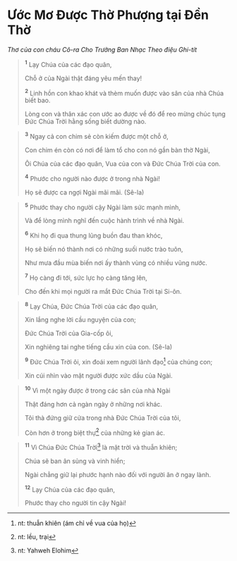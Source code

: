 # Ước Mơ Ðược Thờ Phượng tại Ðền Thờ
*Thơ của con cháu Cô-ra Cho Trưởng Ban Nhạc Theo điệu Ghi-tít*

> <sup><b>1</b></sup> Lạy Chúa của các đạo quân,
> 
> Chỗ ở của Ngài thật đáng yêu mến thay!
> 
> <sup><b>2</b></sup> Linh hồn con khao khát và thèm muốn được vào sân của nhà Chúa biết bao.
> 
> Lòng con và thân xác con ước ao được về đó để reo mừng chúc tụng Ðức Chúa Trời hằng sống biết dường nào.
>


> <sup><b>3</b></sup> Ngay cả con chim sẻ còn kiếm được một chỗ ở,
> 
> Con chim én còn có nơi để làm tổ cho con nó gần bàn thờ Ngài,
> 
> Ôi Chúa của các đạo quân, Vua của con và Ðức Chúa Trời của con.
> 
> <sup><b>4</b></sup> Phước cho người nào được ở trong nhà Ngài!
> 
> Họ sẽ được ca ngợi Ngài mãi mãi. (Sê-la)
>


> <sup><b>5</b></sup> Phước thay cho người cậy Ngài làm sức mạnh mình,
> 
> Và để lòng mình nghĩ đến cuộc hành trình về nhà Ngài.
> 
> <sup><b>6</b></sup> Khi họ đi qua thung lũng buồn đau than khóc,
> 
> Họ sẽ biến nó thành nơi có những suối nước trào tuôn,
> 
> Như mưa đầu mùa biến nơi ấy thành vùng có nhiều vũng nước.
> 
> <sup><b>7</b></sup> Họ càng đi tới, sức lực họ càng tăng lên,
> 
> Cho đến khi mọi người ra mắt Ðức Chúa Trời tại Si-ôn.
>


> <sup><b>8</b></sup> Lạy Chúa, Ðức Chúa Trời của các đạo quân,
> 
> Xin lắng nghe lời cầu nguyện của con;
> 
> Ðức Chúa Trời của Gia-cốp ôi,
> 
> Xin nghiêng tai nghe tiếng cầu xin của con. (Sê-la)
> 
> <sup><b>9</b></sup> Ðức Chúa Trời ôi, xin đoái xem người lãnh đạo[^1] của chúng con;
> 
> Xin cúi nhìn vào mặt người được xức dầu của Ngài.
>


> <sup><b>10</b></sup> Vì một ngày được ở trong các sân của nhà Ngài
> 
> Thật đáng hơn cả ngàn ngày ở những nơi khác.
> 
> Tôi thà đứng giữ cửa trong nhà Ðức Chúa Trời của tôi,
> 
> Còn hơn ở trong biệt thự[^2] của những kẻ gian ác.
>


> <sup><b>11</b></sup> Vì Chúa Ðức Chúa Trời[^3] là mặt trời và thuẫn khiên;
> 
> Chúa sẽ ban ân sủng và vinh hiển;
> 
> Ngài chẳng giữ lại phước hạnh nào đối với người ăn ở ngay lành.
> 
> <sup><b>12</b></sup> Lạy Chúa của các đạo quân,
> 
> Phước thay cho người tin cậy Ngài!
>

[^1]: nt: thuẫn khiên (ám chỉ về vua của họ)
[^2]: nt: lều, trại
[^3]: nt: Yahweh Elohim
